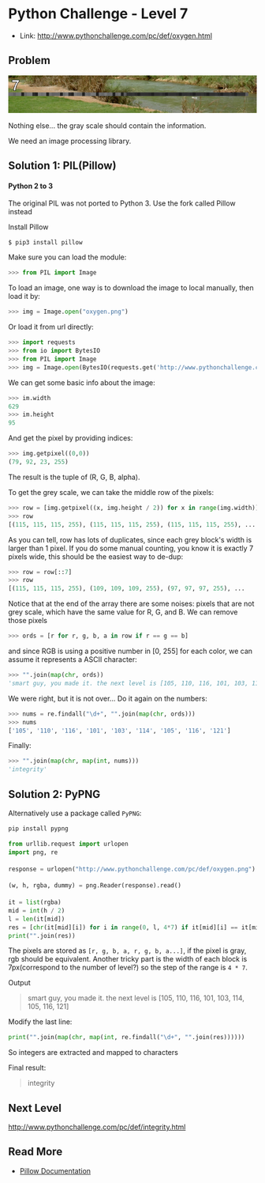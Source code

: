 # Python Challenge - Level 7

- Link: http://www.pythonchallenge.com/pc/def/oxygen.html

## Problem

![](src/level_07/oxygen.png)

Nothing else... the gray scale should contain the information.

We need an image processing library.

## Solution 1: PIL(Pillow)

<div class="bs-callout bs-callout-danger">
    <h4>Python 2 to 3</h4>
    <p>The original PIL was not ported to Python 3. Use the fork called Pillow instead</p>
</div>

Install Pillow

```
$ pip3 install pillow
```

Make sure you can load the module:

```python
>>> from PIL import Image
```

To load an image, one way is to download the image to local manually, then load it by:

```python
>>> img = Image.open("oxygen.png")
```

Or load it from url directly:

```python
>>> import requests
>>> from io import BytesIO
>>> from PIL import Image
>>> img = Image.open(BytesIO(requests.get('http://www.pythonchallenge.com/pc/def/oxygen.png').content))
```

We can get some basic info about the image:

```python
>>> im.width
629
>>> im.height
95
```

And get the pixel by providing indices:

```python
>>> img.getpixel((0,0))
(79, 92, 23, 255)
```

The result is the tuple of (R, G, B, alpha).

To get the grey scale, we can take the middle row of the pixels:

```python
>>> row = [img.getpixel((x, img.height / 2)) for x in range(img.width)]
>>> row
[(115, 115, 115, 255), (115, 115, 115, 255), (115, 115, 115, 255), ...
```

As you can tell, row has lots of duplicates, since each grey block's width is larger than 1 pixel. If you do some 
manual counting, you know it is exactly 7 pixels wide, this should be the easiest way to de-dup:

```python
>>> row = row[::7]
>>> row
[(115, 115, 115, 255), (109, 109, 109, 255), (97, 97, 97, 255), ...
```



Notice that at the end of the array there are some noises: pixels that are not grey scale, which have the same value 
for R, G, and B. We can remove those pixels

```python
>>> ords = [r for r, g, b, a in row if r == g == b]
```

and since RGB is using a positive number in [0, 255] for each color, we can assume it represents a ASCII character:

```python
>>> "".join(map(chr, ords))
'smart guy, you made it. the next level is [105, 110, 116, 101, 103, 114, 105, 116, 121]'
```

We were right, but it is not over... Do it again on the numbers:

```python
>>> nums = re.findall("\d+", "".join(map(chr, ords)))
>>> nums
['105', '110', '116', '101', '103', '114', '105', '116', '121']
```

Finally:

```python
>>> "".join(map(chr, map(int, nums)))
'integrity'
```

## Solution 2: PyPNG

Alternatively use a package called ``PyPNG``:

```bash
pip install pypng
```

```python
from urllib.request import urlopen
import png, re 

response = urlopen("http://www.pythonchallenge.com/pc/def/oxygen.png")

(w, h, rgba, dummy) = png.Reader(response).read()

it = list(rgba)
mid = int(h / 2)
l = len(it[mid])
res = [chr(it[mid][i]) for i in range(0, l, 4*7) if it[mid][i] == it[mid][i + 1] == it[mid][i + 2]]
print("".join(res))
```

The pixels are stored as ``[r, g, b, a, r, g, b, a...]``, if the pixel is gray, rgb should be equivalent. Another tricky part is the width of each block is 7px(correspond to the number of level?) so the step of the range is ``4 * 7``.

Output


> smart guy, you made it. the next level is [105, 110, 116, 101, 103, 114, 105, 116, 121]


Modify the last line:

```python
print("".join(map(chr, map(int, re.findall("\d+", "".join(res))))))
```

So integers are extracted and mapped to characters

Final result:

> integrity


## Next Level

http://www.pythonchallenge.com/pc/def/integrity.html

## Read More

- [Pillow Documentation](http://pillow.readthedocs.io/)
